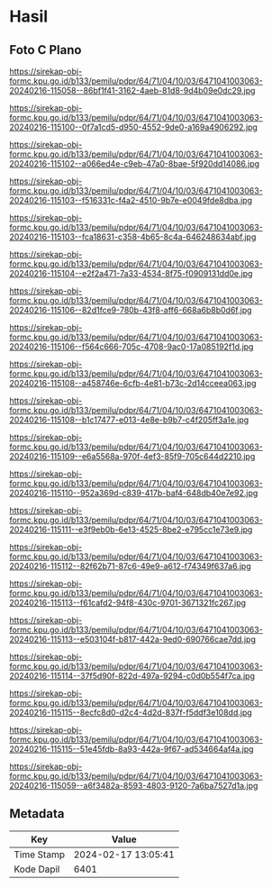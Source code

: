 # Hasil

## Foto C Plano

https://sirekap-obj-formc.kpu.go.id/b133/pemilu/pdpr/64/71/04/10/03/6471041003063-20240216-115058--86bf1f41-3162-4aeb-81d8-9d4b09e0dc29.jpg

https://sirekap-obj-formc.kpu.go.id/b133/pemilu/pdpr/64/71/04/10/03/6471041003063-20240216-115100--0f7a1cd5-d950-4552-9de0-a169a4906292.jpg

https://sirekap-obj-formc.kpu.go.id/b133/pemilu/pdpr/64/71/04/10/03/6471041003063-20240216-115102--a066ed4e-c9eb-47a0-8bae-5f920dd14086.jpg

https://sirekap-obj-formc.kpu.go.id/b133/pemilu/pdpr/64/71/04/10/03/6471041003063-20240216-115103--f516331c-f4a2-4510-9b7e-e0049fde8dba.jpg

https://sirekap-obj-formc.kpu.go.id/b133/pemilu/pdpr/64/71/04/10/03/6471041003063-20240216-115103--fca18631-c358-4b65-8c4a-646248634abf.jpg

https://sirekap-obj-formc.kpu.go.id/b133/pemilu/pdpr/64/71/04/10/03/6471041003063-20240216-115104--e2f2a471-7a33-4534-8f75-f0909131dd0e.jpg

https://sirekap-obj-formc.kpu.go.id/b133/pemilu/pdpr/64/71/04/10/03/6471041003063-20240216-115106--82d1fce9-780b-43f8-aff6-668a6b8b0d6f.jpg

https://sirekap-obj-formc.kpu.go.id/b133/pemilu/pdpr/64/71/04/10/03/6471041003063-20240216-115106--f564c666-705c-4708-9ac0-17a085192f1d.jpg

https://sirekap-obj-formc.kpu.go.id/b133/pemilu/pdpr/64/71/04/10/03/6471041003063-20240216-115108--a458746e-6cfb-4e81-b73c-2d14cceea063.jpg

https://sirekap-obj-formc.kpu.go.id/b133/pemilu/pdpr/64/71/04/10/03/6471041003063-20240216-115108--b1c17477-e013-4e8e-b9b7-c4f205ff3a1e.jpg

https://sirekap-obj-formc.kpu.go.id/b133/pemilu/pdpr/64/71/04/10/03/6471041003063-20240216-115109--e6a5568a-970f-4ef3-85f9-705c644d2210.jpg

https://sirekap-obj-formc.kpu.go.id/b133/pemilu/pdpr/64/71/04/10/03/6471041003063-20240216-115110--952a369d-c839-417b-baf4-648db40e7e92.jpg

https://sirekap-obj-formc.kpu.go.id/b133/pemilu/pdpr/64/71/04/10/03/6471041003063-20240216-115111--e3f9eb0b-6e13-4525-8be2-e795cc1e73e9.jpg

https://sirekap-obj-formc.kpu.go.id/b133/pemilu/pdpr/64/71/04/10/03/6471041003063-20240216-115112--82f62b71-87c6-49e9-a612-f74349f637a6.jpg

https://sirekap-obj-formc.kpu.go.id/b133/pemilu/pdpr/64/71/04/10/03/6471041003063-20240216-115113--f61cafd2-94f8-430c-9701-3671321fc267.jpg

https://sirekap-obj-formc.kpu.go.id/b133/pemilu/pdpr/64/71/04/10/03/6471041003063-20240216-115113--e503104f-b817-442a-9ed0-690766cae7dd.jpg

https://sirekap-obj-formc.kpu.go.id/b133/pemilu/pdpr/64/71/04/10/03/6471041003063-20240216-115114--37f5d90f-822d-497a-9294-c0d0b554f7ca.jpg

https://sirekap-obj-formc.kpu.go.id/b133/pemilu/pdpr/64/71/04/10/03/6471041003063-20240216-115115--8ecfc8d0-d2c4-4d2d-837f-f5ddf3e108dd.jpg

https://sirekap-obj-formc.kpu.go.id/b133/pemilu/pdpr/64/71/04/10/03/6471041003063-20240216-115115--51e45fdb-8a93-442a-9f67-ad534664af4a.jpg

https://sirekap-obj-formc.kpu.go.id/b133/pemilu/pdpr/64/71/04/10/03/6471041003063-20240216-115059--a6f3482a-8593-4803-9120-7a6ba7527d1a.jpg


## Metadata

| Key        | Value               |
| ---------- | ------------------- |
| Time Stamp | 2024-02-17 13:05:41 |
| Kode Dapil | 6401                |



